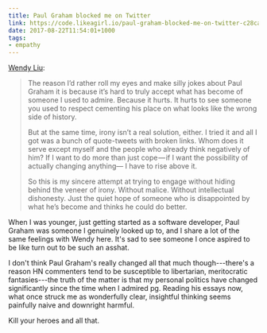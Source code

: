 ```yaml
---
title: Paul Graham blocked me on Twitter
link: https://code.likeagirl.io/paul-graham-blocked-me-on-twitter-c28ca647c7f8
date: 2017-08-22T11:54:01+1000
tags:
- empathy
---
```


[Wendy Liu](https://code.likeagirl.io/paul-graham-blocked-me-on-twitter-c28ca647c7f8):

> The reason I’d rather roll my eyes and make silly jokes about Paul Graham it is because it’s hard to truly accept what has become of someone I used to admire. Because it hurts. It hurts to see someone you used to respect cementing his place on what looks like the wrong side of history.
>
> But at the same time, irony isn’t a real solution, either. I tried it and all I got was a bunch of quote-tweets with broken links. Whom does it serve except myself and the people who already think negatively of him? If I want to do more than just cope — if I want the possibility of actually changing anything— I have to rise above it.
>
> So this is my sincere attempt at trying to engage without hiding behind the veneer of irony. Without malice. Without intellectual dishonesty. Just the quiet hope of someone who is disappointed by what he’s become and thinks he could do better.

When I was younger, just getting started as a software developer, Paul Graham was someone I genuinely looked up to, and I share a lot of the same feelings with Wendy here. It's sad to see someone I once aspired to be like turn out to be such an asshat.

I don't think Paul Graham's really changed all that much though---there's a reason HN commenters tend to be susceptible to libertarian, meritocratic fantasies---the truth of the matter is that my personal politics have changed significantly since the time when I admired pg. Reading his essays now, what once struck me as wonderfully clear, insightful thinking seems painfully naive and downright harmful.

Kill your heroes and all that.
